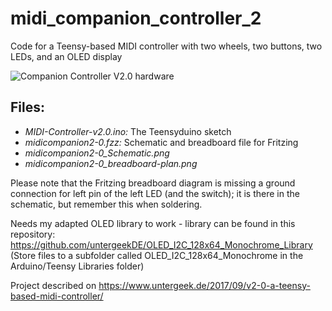 # midi_companion_controller_2
Code for a Teensy-based MIDI controller with two wheels, two buttons, two LEDs, and an OLED display

![Companion Controller V2.0 hardware](https://www.untergeek.de/wp-content/uploads/2017/08/20170823_071628-560x315.jpg)

## Files:
- *MIDI-Controller-v2.0.ino:* The Teensyduino sketch
- *midicompanion2-0.fzz:* Schematic and breadboard file for Fritzing
- *midicompanion2-0_Schematic.png*
- *midicompanion2-0_breadboard-plan.png*

Please note that the Fritzing breadboard diagram is missing a ground connection for left pin of the left LED (and the switch); it is there in the schematic, but remember this when soldering. 

Needs my adapted OLED library to work - library can be found in this repository: 
https://github.com/untergeekDE/OLED_I2C_128x64_Monochrome_Library
(Store files to a subfolder called OLED_I2C_128x64_Monochrome in the Arduino/Teensy Libraries folder)

Project described on https://www.untergeek.de/2017/09/v2-0-a-teensy-based-midi-controller/
